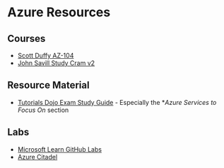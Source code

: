 # Azure Resources

## Courses

- [Scott Duffy AZ-104](https://gale.udemy.com/course/70533-azure/learn/lecture/36809328#overview)
- [John Savill Study Cram v2](https://www.youtube.com/watch?v=0Knf9nub4-k)

## Resource Material

- [Tutorials Dojo Exam Study Guide](https://tutorialsdojo.com/az-104-microsoft-azure-administrator-exam-study-guide/) - Especially the **Azure Services to Focus On* section

## Labs

- [Microsoft Learn GitHub Labs](https://microsoftlearning.github.io/AZ-104-MicrosoftAzureAdministrator/)  
- [Azure Citadel](https://azurecitadel.com/)